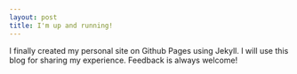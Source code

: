 ```yaml
---
layout: post
title: I'm up and running!
---
```


I finally created my personal site on Github Pages using Jekyll. I will use this blog for sharing my experience. Feedback is always welcome!